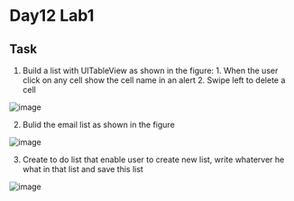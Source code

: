 # Day12 Lab1

## Task 
1. Build a list with UITableView as shown in the figure:
        1. When the user click on any cell show the cell name in an alert
        2. Swipe left to delete a cell

![image](https://user-images.githubusercontent.com/44459664/135745794-8329599c-25aa-443d-9d0f-a15b3b1ee4a1.png)

2. Bulid the email list as shown in the figure

![image](https://user-images.githubusercontent.com/44459664/135746146-461bfc9f-419c-44ae-9295-a90fddc5efa9.png)

3. Create to do list that enable user to create new list, write whaterver he what in that list and save this list

![image](https://user-images.githubusercontent.com/44459664/135750139-31731c2b-cc9d-4153-9522-6c1c76700f25.png)
